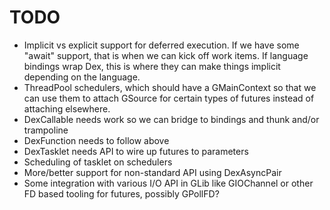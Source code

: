 # TODO

 * Implicit vs explicit support for deferred execution. If we have
   some "await" support, that is when we can kick off work items. If
   language bindings wrap Dex, this is where they can make things
   implicit depending on the language.
 * ThreadPool schedulers, which should have a GMainContext so that
   we can use them to attach GSource for certain types of futures
   instead of attaching elsewhere.
 * DexCallable needs work so we can bridge to bindings and thunk
   and/or trampoline
 * DexFunction needs to follow above
 * DexTasklet needs API to wire up futures to parameters
 * Scheduling of tasklet on schedulers
 * More/better support for non-standard API using DexAsyncPair
 * Some integration with various I/O API in GLib like GIOChannel
   or other FD based tooling for futures, possibly GPollFD?

